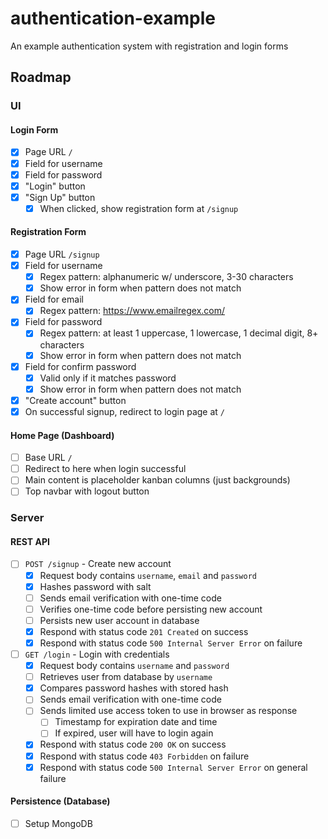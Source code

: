 # authentication-example
An example authentication system with registration and login forms

## Roadmap

### UI

#### Login Form
- [X] Page URL `/`
- [X] Field for username
- [X] Field for password
- [X] "Login" button
- [X] "Sign Up" button
  - [X] When clicked, show registration form at `/signup`

#### Registration Form
- [X] Page URL `/signup`
- [X] Field for username
  - [X] Regex pattern: alphanumeric w/ underscore, 3-30 characters
  - [X] Show error in form when pattern does not match
- [X] Field for email
  - [X] Regex pattern: https://www.emailregex.com/
- [X] Field for password
  - [X] Regex pattern: at least 1 uppercase, 1 lowercase, 1 decimal digit, 8+ characters
  - [X] Show error in form when pattern does not match
- [X] Field for confirm password
  - [X] Valid only if it matches password
  - [X] Show error in form when pattern does not match
- [X] "Create account" button
- [X] On successful signup, redirect to login page at `/`

#### Home Page (Dashboard)
- [ ] Base URL `/`
- [ ] Redirect to here when login successful
- [ ] Main content is placeholder kanban columns (just backgrounds)
- [ ] Top navbar with logout button

### Server

#### REST API
- [ ] `POST /signup` - Create new account
  - [X] Request body contains `username`, `email` and `password`
  - [X] Hashes password with salt
  - [ ] Sends email verification with one-time code
  - [ ] Verifies one-time code before persisting new account
  - [ ] Persists new user account in database
  - [X] Respond with status code `201 Created` on success
  - [X] Respond with status code `500 Internal Server Error` on failure
- [ ] `GET /login` - Login with credentials
  - [X] Request body contains `username` and `password`
  - [ ] Retrieves user from database by `username`
  - [X] Compares password hashes with stored hash
  - [ ] Sends email verification with one-time code
  - [ ] Sends limited use access token to use in browser as response
    - [ ] Timestamp for expiration date and time
    - [ ] If expired, user will have to login again
  - [X] Respond with status code `200 OK` on success
  - [X] Respond with status code `403 Forbidden` on failure
  - [X] Respond with status code `500 Internal Server Error` on general failure

#### Persistence (Database)
- [ ] Setup MongoDB